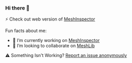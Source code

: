 ### Hi there 👋

⚡ Check out web version of [MeshInspector](https://demo.meshinspector.com/)

Fun facts about me:
- 🔭 I’m currently working on [MeshInspector](https://github.com/MeshInspector/MeshInspectorReleases)
- 👯 I’m looking to collaborate on [MeshLib](https://github.com/MeshInspector/MeshLib)

:warning: Something Isn't Working? [Report an issue anonymously](https://meshinspector.github.io/ReportIssue/)
<!--
![Github snake](https://github.com/meshinspector-bot/meshinspector-bot/blob/output/github-contribution-grid-snake.svg)

**meshinspector-bot/meshinspector-bot** is a ✨ _special_ ✨ repository because its `README.md` (this file) appears on your GitHub profile.

Here are some ideas to get you started:


- 🌱 I’m currently learning ...

- 🤔 I’m looking for help with ...
- 💬 Ask me about ...
- 📫 How to reach me: ...
- 😄 Pronouns: ...
- ⚡ Fun fact: ...
-->
